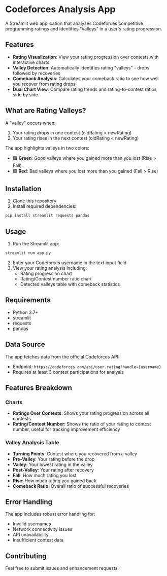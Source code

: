 # Codeforces Analysis App

A Streamlit web application that analyzes Codeforces competitive programming ratings and identifies "valleys" in a user's rating progression.

## Features

- **Rating Visualization**: View your rating progression over contests with interactive charts
- **Valley Detection**: Automatically identifies rating "valleys" - drops followed by recoveries
- **Comeback Analysis**: Calculates your comeback ratio to see how well you recover from rating drops
- **Dual Chart View**: Compare rating trends and rating-to-contest ratios side by side

## What are Rating Valleys?

A "valley" occurs when:
1. Your rating drops in one contest (oldRating > newRating)
2. Your rating rises in the next contest (oldRating < newRating)

The app highlights valleys in two colors:
- 🟩 **Green**: Good valleys where you gained more than you lost (Rise > Fall)
- 🟥 **Red**: Bad valleys where you lost more than you gained (Fall > Rise)

## Installation

1. Clone this repository
2. Install required dependencies:
```bash
pip install streamlit requests pandas
```

## Usage

1. Run the Streamlit app:
```bash
streamlit run app.py
```

2. Enter your Codeforces username in the text input field
3. View your rating analysis including:
   - Rating progression chart
   - Rating/Contest number ratio chart
   - Detected valleys table with comeback statistics

## Requirements

- Python 3.7+
- streamlit
- requests
- pandas

## Data Source

The app fetches data from the official Codeforces API:
- Endpoint: `https://codeforces.com/api/user.rating?handle={username}`
- Requires at least 3 contest participations for analysis

## Features Breakdown

### Charts
- **Ratings Over Contests**: Shows your rating progression across all contests
- **Rating/Contest Number**: Shows the ratio of your rating to contest number, useful for tracking improvement efficiency

### Valley Analysis Table
- **Turning Points**: Contest where you recovered from a valley
- **Pre-Valley**: Your rating before the drop
- **Valley**: Your lowest rating in the valley
- **Post-Valley**: Your rating after recovery
- **Fall**: How much rating you lost
- **Rise**: How much rating you gained back
- **Comeback Ratio**: Overall ratio of successful recoveries

## Error Handling

The app includes robust error handling for:
- Invalid usernames
- Network connectivity issues
- API unavailability
- Insufficient contest data

## Contributing

Feel free to submit issues and enhancement requests!
